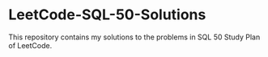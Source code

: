 # LeetCode-SQL-50-Solutions
This repository contains my solutions to the problems in SQL 50 Study Plan of LeetCode.
